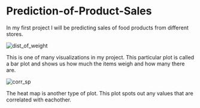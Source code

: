 # Prediction-of-Product-Sales

In my first project I will be predicting sales of food products from different stores.

![dist_of_weight](https://github.com/carlolopez03/Prediction-of-Product-Sales/assets/139676444/1281556b-3e81-4540-8e80-02eab89745e5)

This is one of many visualizations in my project. This particular plot is called a bar plot and shows us how much the items weigh and how many there are.

![corr_sp](https://github.com/carlolopez03/Prediction-of-Product-Sales/assets/139676444/d1c52e69-5e5e-440a-bb7a-d30675e5d9fc)

The heat map is another type of plot. This plot spots out any values that are correlated with eachother.
